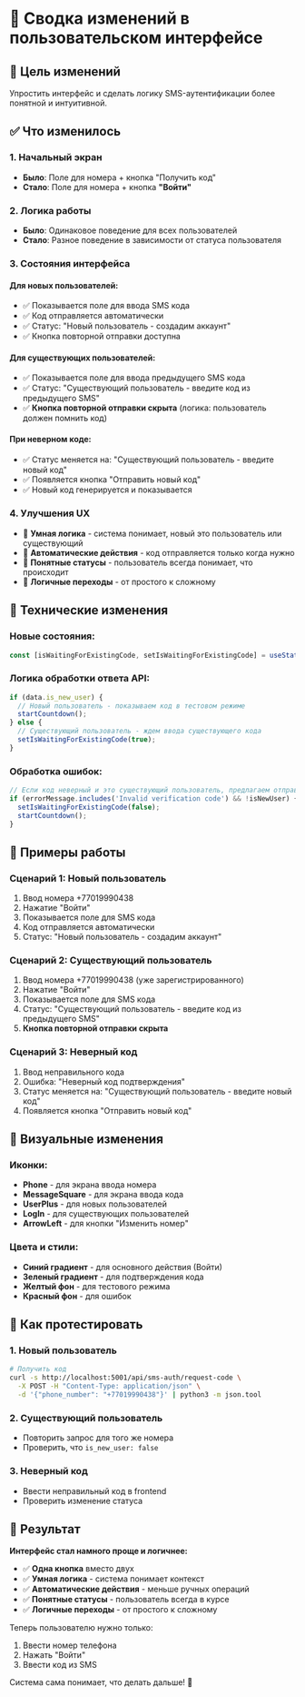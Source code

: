 # 🎨 Сводка изменений в пользовательском интерфейсе

## 🎯 Цель изменений

Упростить интерфейс и сделать логику SMS-аутентификации более понятной и интуитивной.

## ✅ Что изменилось

### 1. Начальный экран
- **Было**: Поле для номера + кнопка "Получить код"
- **Стало**: Поле для номера + кнопка **"Войти"**

### 2. Логика работы
- **Было**: Одинаковое поведение для всех пользователей
- **Стало**: Разное поведение в зависимости от статуса пользователя

### 3. Состояния интерфейса

#### Для новых пользователей:
- ✅ Показывается поле для ввода SMS кода
- ✅ Код отправляется автоматически
- ✅ Статус: "Новый пользователь - создадим аккаунт"
- ✅ Кнопка повторной отправки доступна

#### Для существующих пользователей:
- ✅ Показывается поле для ввода предыдущего SMS кода
- ✅ Статус: "Существующий пользователь - введите код из предыдущего SMS"
- ✅ **Кнопка повторной отправки скрыта** (логика: пользователь должен помнить код)

#### При неверном коде:
- ✅ Статус меняется на: "Существующий пользователь - введите новый код"
- ✅ Появляется кнопка "Отправить новый код"
- ✅ Новый код генерируется и показывается

### 4. Улучшения UX
- 🔄 **Умная логика** - система понимает, новый это пользователь или существующий
- 🔄 **Автоматические действия** - код отправляется только когда нужно
- 🔄 **Понятные статусы** - пользователь всегда понимает, что происходит
- 🔄 **Логичные переходы** - от простого к сложному

## 🔧 Технические изменения

### Новые состояния:
```typescript
const [isWaitingForExistingCode, setIsWaitingForExistingCode] = useState(false);
```

### Логика обработки ответа API:
```typescript
if (data.is_new_user) {
  // Новый пользователь - показываем код в тестовом режиме
  startCountdown();
} else {
  // Существующий пользователь - ждем ввода существующего кода
  setIsWaitingForExistingCode(true);
}
```

### Обработка ошибок:
```typescript
// Если код неверный и это существующий пользователь, предлагаем отправить новый
if (errorMessage.includes('Invalid verification code') && !isNewUser) {
  setIsWaitingForExistingCode(false);
  startCountdown();
}
```

## 📱 Примеры работы

### Сценарий 1: Новый пользователь
1. Ввод номера +77019990438
2. Нажатие "Войти"
3. Показывается поле для SMS кода
4. Код отправляется автоматически
5. Статус: "Новый пользователь - создадим аккаунт"

### Сценарий 2: Существующий пользователь
1. Ввод номера +77019990438 (уже зарегистрированного)
2. Нажатие "Войти"
3. Показывается поле для SMS кода
4. Статус: "Существующий пользователь - введите код из предыдущего SMS"
5. **Кнопка повторной отправки скрыта**

### Сценарий 3: Неверный код
1. Ввод неправильного кода
2. Ошибка: "Неверный код подтверждения"
3. Статус меняется на: "Существующий пользователь - введите новый код"
4. Появляется кнопка "Отправить новый код"

## 🎨 Визуальные изменения

### Иконки:
- **Phone** - для экрана ввода номера
- **MessageSquare** - для экрана ввода кода
- **UserPlus** - для новых пользователей
- **LogIn** - для существующих пользователей
- **ArrowLeft** - для кнопки "Изменить номер"

### Цвета и стили:
- **Синий градиент** - для основного действия (Войти)
- **Зеленый градиент** - для подтверждения кода
- **Желтый фон** - для тестового режима
- **Красный фон** - для ошибок

## 🧪 Как протестировать

### 1. Новый пользователь
```bash
# Получить код
curl -s http://localhost:5001/api/sms-auth/request-code \
  -X POST -H "Content-Type: application/json" \
  -d '{"phone_number": "+77019990438"}' | python3 -m json.tool
```

### 2. Существующий пользователь
- Повторить запрос для того же номера
- Проверить, что `is_new_user: false`

### 3. Неверный код
- Ввести неправильный код в frontend
- Проверить изменение статуса

## 🎉 Результат

**Интерфейс стал намного проще и логичнее:**

- ✅ **Одна кнопка** вместо двух
- ✅ **Умная логика** - система понимает контекст
- ✅ **Автоматические действия** - меньше ручных операций
- ✅ **Понятные статусы** - пользователь всегда в курсе
- ✅ **Логичные переходы** - от простого к сложному

Теперь пользователю нужно только:
1. Ввести номер телефона
2. Нажать "Войти"
3. Ввести код из SMS

Система сама понимает, что делать дальше! 🚀

